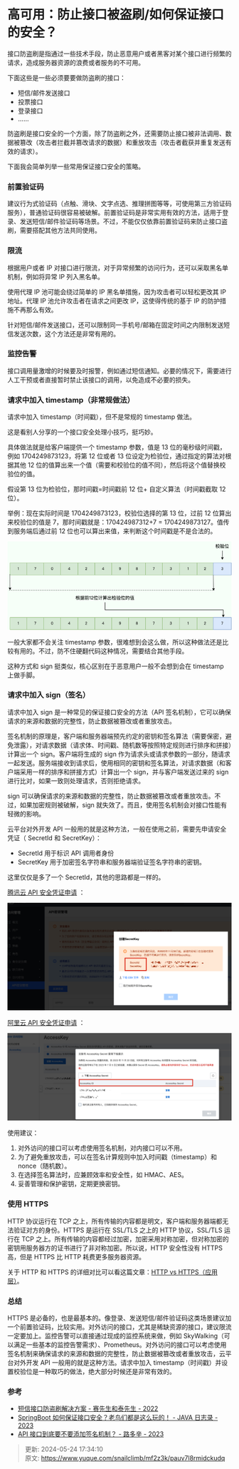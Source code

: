 # 高可用：防止接口被盗刷/如何保证接口的安全？

接口防盗刷是指通过一些技术手段，防止恶意用户或者黑客对某个接口进行频繁的请求，造成服务器资源的浪费或者服务的不可用。



下面这些是一些必须要要做防盗刷的接口：



+ 短信/邮件发送接口
+ 投票接口
+ 登录接口
+ ……



防盗刷是接口安全的一个方面，除了防盗刷之外，还需要防止接口被非法调用、数据被篡改（攻击者拦截并篡改请求的数据）和重放攻击（攻击者截获并重复发送有效的请求）。



下面我会简单列举一些常用保证接口安全的策略。



### 前置验证码


建议行为式验证码（点触、滑块、文字点选、推理拼图等等，可使用第三方验证码服务），普通验证码很容易被破解。前置验证码是非常实用有效的方法，适用于登录、发送短信/邮件验证码等场景。不过，不能仅仅依靠前置验证码来防止接口盗刷，需要搭配其他方法共同使用。



### 限流


根据用户或者 IP 对接口进行限流，对于异常频繁的访问行为，还可以采取黑名单机制，例如将异常 IP 列入黑名单。



使用代理 IP 池可能会绕过简单的 IP 黑名单措施，因为攻击者可以轻松更改其 IP 地址。代理 IP 池允许攻击者在请求之间更改 IP，这使得传统的基于 IP 的防护措施不再那么有效。



针对短信/邮件发送接口，还可以限制同一手机号/邮箱在固定时间之内限制发送短信发送次数，这个方法还是非常有用的。



### 监控告警


接口调用量激增的时候要及时报警，例如通过短信通知。必要的情况下，需要进行人工干预或者直接暂时禁止该接口的调用，以免造成不必要的损失。



### 请求中加入 timestamp（非常规做法）


请求中加入 timestamp（时间戳），但不是常规的 timestamp 做法。



这是看别人分享的一个接口安全处理小技巧，挺巧妙。



具体做法就是给客户端提供一个 timestamp 参数，值是 13 位的毫秒级时间戳，例如 1704249873123，将第 12 位或者 13 位设定为检验位，通过指定的算法对根据其他 12 位的值算出来一个值（需要和校验位的值不同），然后将这个值替换校验位的值。



假设第 13 位为检验位，那时间戳=时间戳前 12 位+ 自定义算法（时间戳截取 12 位）。



举例：现在实际时间是 1704249873123，校验位选择的第 13 位，过前 12 位算出来校验位的值是 7，那时间戳就是：170424987312+7 = 1704249873127。值传到服务端后通过前 12 位也可以算出来值，来判断这个时间戳是不是合法的。



![request-with-timestamp-for-interface-security.png](./img/vN0DgcSAMM2ZZrQg/1716543239562-777351b1-44a1-4707-8328-18e78d96d911-228858.png)



一般大家都不会关注 timestamp 参数，很难想到会这么做，所以这种做法还是比较有用的。不过，防不住硬翻代码这种情况，需要结合其他手段。



这种方式和 sign 挺类似，核心区别在于恶意用户一般不会想到会在 timestamp 上做手脚。



### 请求中加入 sign（签名）


请求中加入 sign 是一种常见的保证接口安全的方法（API 签名机制），它可以确保请求的来源和数据的完整性，防止数据被篡改或者重放攻击。



签名机制的原理是，客户端和服务器端预先约定的密钥和签名算法（需要保密，避免泄露），对请求数据（请求体、时间戳、随机数等按照特定规则进行排序和拼接）计算出一个 sign。客户端将生成的 sign 作为请求头或请求参数的一部分，随请求一起发送。服务端接收到请求后，使用相同的密钥和签名算法，对请求数据（和客户端采用一样的排序和拼接方式）计算出一个 sign，并与客户端发送过来的 sign 进行比对，如果一致则处理请求，否则拒绝请求。



sign 可以确保请求的来源和数据的完整性，防止数据被篡改或者重放攻击。不过，如果加密规则被破解，sign 就失效了。而且，使用签名机制会对接口性能有轻微的影响。



云平台对外开发 API 一般用的就是这种方法，一般在使用之前，需要先申请安全凭证（ SecretId 和 SecretKey）：



+ SecretId 用于标识 API 调用者身份
+ SecretKey 用于加密签名字符串和服务器端验证签名字符串的密钥。



这里仅仅是多了一个 SecretId，其他的思路都是一样的。



[腾讯云 API 安全凭证申请](https://console.cloud.tencent.com/capi) ：



![tencent-cloud-api-security-credentials-application.png](./img/vN0DgcSAMM2ZZrQg/1716543239489-42a2e1f9-b9ac-47c5-9859-2d5dd52702cc-911837.png)



[阿里云 API 安全凭证申请](https://ram.console.aliyun.com/manage/ak) ：



![aliyun-cloud-api-security-credentials-application.png](./img/vN0DgcSAMM2ZZrQg/1716543239665-798bdc08-5767-4cfb-86ec-1195212f870a-753790.png)



使用建议：



1. 对外访问的接口可以考虑使用签名机制，对内接口可以不用。
2. 为了避免重放攻击，可以在签名计算规则中加入时间戳（timestamp）和 nonce（随机数）。
3. 在选择签名算法时，应兼顾效率和安全性，如 HMAC、AES。
4. 妥善管理和保护密钥，定期更换密钥。



### 使用 HTTPS


HTTP 协议运行在 TCP 之上，所有传输的内容都是明文，客户端和服务器端都无法验证对方的身份。HTTPS 是运行在 SSL/TLS 之上的 HTTP 协议，SSL/TLS 运行在 TCP 之上。所有传输的内容都经过加密，加密采用对称加密，但对称加密的密钥用服务器方的证书进行了非对称加密。所以说，HTTP 安全性没有 HTTPS 高，但是 HTTPS 比 HTTP 耗费更多服务器资源。



关于 HTTP 和 HTTPS 的详细对比可以看这篇文章：[HTTP vs HTTPS（应用层）](https://javaguide.cn/cs-basics/network/http-vs-https.html)。



### 总结


HTTPS 是必备的，也是最基本的。像登录、发送短信/邮件验证码这类场景建议加一个前置验证码，比较实用。对外访问的接口，尤其是稀缺资源的接口，建议限流一定要加上。监控告警可以直接通过现成的监控系统来做，例如 SkyWalking（可以满足一些基本的监控告警需求）、Prometheus。对外访问的接口可以考虑使用签名机制来确保请求的来源和数据的完整性，防止数据被篡改或者重放攻击，云平台对外开发 API 一般用的就是这种方法。请求中加入 timestamp（时间戳）并设置校验位是一种取巧的做法，绝大部分时候还是非常有效的。



### 参考


+ [短信接口防盗刷解决方案 - 赛先生和泰先生 - 2022](https://cloud.tencent.com/developer/article/1978295)
+ [SpringBoot 如何保证接口安全？老鸟们都是这么玩的！ - JAVA 日志录 - 2023](https://mp.weixin.qq.com/s/MVA2WUErBYYC_Bn4cWZVaQ)
+ [API 接口到底要不要添加签名机制？ - 路多辛 - 2023](https://mp.weixin.qq.com/s/gl6S7j0H_ddTH0BnMjFgbw)



> 更新: 2024-05-24 17:34:10  
> 原文: <https://www.yuque.com/snailclimb/mf2z3k/pauv7l8rmidckudq>